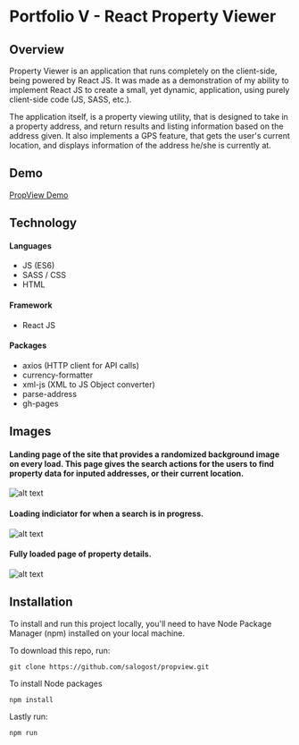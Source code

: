 # Portfolio V - React Property Viewer

## Overview
Property Viewer is an application that runs completely on the client-side, being powered by React JS. It was made as a demonstration of my ability to implement React JS to create a small, yet dynamic, application, using purely client-side code (JS, SASS, etc.).

The application itself, is a property viewing utility, that is designed to take in a property address, and return results and listing information based on the address given. It also implements a GPS feature, that gets the user's current location, and displays information of the address he/she is currently at.

## Demo

[PropView Demo](https://salogost.github.io/propview/ "PropView Demo")

## Technology

#### Languages
* JS (ES6)
* SASS / CSS
* HTML

#### Framework
* React JS

#### Packages
* axios (HTTP client for API calls)
* currency-formatter 
* xml-js (XML to JS Object converter)
* parse-address
* gh-pages


## Images

#### Landing page of the site that provides a randomized background image on every load. This page gives the search actions for the users to find property data for inputed addresses, or their current location.

![alt text](https://github.com/salogost/propview/blob/master/assets/action_1.png?raw=true "Landing page prompt, with search actions")

#### Loading indiciator for when a search is in progress.

![alt text](https://github.com/salogost/propview/blob/master/assets/action_2.png?raw=true "Loading indicator for when search is in progress")

#### Fully loaded page of property details.

![alt text](https://github.com/salogost/propview/blob/master/assets/action_3.png?raw=true "Full page detail of returned property data")

## Installation

To install and run this project locally, you'll need to have Node Package Manager (npm) installed on your local machine.

To download this repo, run:
```
git clone https://github.com/salogost/propview.git
```

To install Node packages
```
npm install
```

Lastly run:
```
npm run
```
